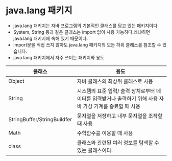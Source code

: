 # java.lang 패키지

- java.lang 패키지는 자바 프로그램의 기본적인 클래스를 담고 있는 패키지이다.
- System, String 등과 같은 클래스는 import 없이 사용 가능하다.왜냐하면 java.lang 패키지에 속해 있기 때문이다.
- import문을 직접 쓰지 않아도 java.lang 패키지의 모든 하위 클래스를 참조할 수 있습니다.
- java.lang 패키지에서 자주 쓰이는 패키지와 용도

| 클래스 | 용도 |
| --- | --- |
| Object  | 자바 클래스의 최상위 클래스로 사용 |
| String | 시스템의 표준 입력/ 출력 장치로부터  데이터를 입력받거나  출력하기 위해 사용 자바 가상 기계를 종료할 때 사용 |
| StringBuffer/StringBuildfer | 문자열을 저장하고 내부 문자열을 조작할 때 사용 |
| Math | 수학함수를 이용할 때 사용  |
| class | 클래스와 관련된 여러 정보를 탐색할 수 있는 클래스이다. |

